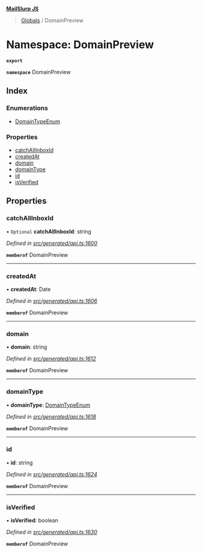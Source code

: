 **[MailSlurp JS](../README.md)**

> [Globals](../README.md) / DomainPreview

# Namespace: DomainPreview

**`export`** 

**`namespace`** DomainPreview

## Index

### Enumerations

* [DomainTypeEnum](../enums/domainpreview.domaintypeenum.md)

### Properties

* [catchAllInboxId](domainpreview.md#catchallinboxid)
* [createdAt](domainpreview.md#createdat)
* [domain](domainpreview.md#domain)
* [domainType](domainpreview.md#domaintype)
* [id](domainpreview.md#id)
* [isVerified](domainpreview.md#isverified)

## Properties

### catchAllInboxId

• `Optional` **catchAllInboxId**: string

*Defined in [src/generated/api.ts:1600](https://github.com/mailslurp/mailslurp-client/blob/730b817/src/generated/api.ts#L1600)*

**`memberof`** DomainPreview

___

### createdAt

•  **createdAt**: Date

*Defined in [src/generated/api.ts:1606](https://github.com/mailslurp/mailslurp-client/blob/730b817/src/generated/api.ts#L1606)*

**`memberof`** DomainPreview

___

### domain

•  **domain**: string

*Defined in [src/generated/api.ts:1612](https://github.com/mailslurp/mailslurp-client/blob/730b817/src/generated/api.ts#L1612)*

**`memberof`** DomainPreview

___

### domainType

•  **domainType**: [DomainTypeEnum](../enums/domainpreview.domaintypeenum.md)

*Defined in [src/generated/api.ts:1618](https://github.com/mailslurp/mailslurp-client/blob/730b817/src/generated/api.ts#L1618)*

**`memberof`** DomainPreview

___

### id

•  **id**: string

*Defined in [src/generated/api.ts:1624](https://github.com/mailslurp/mailslurp-client/blob/730b817/src/generated/api.ts#L1624)*

**`memberof`** DomainPreview

___

### isVerified

•  **isVerified**: boolean

*Defined in [src/generated/api.ts:1630](https://github.com/mailslurp/mailslurp-client/blob/730b817/src/generated/api.ts#L1630)*

**`memberof`** DomainPreview
